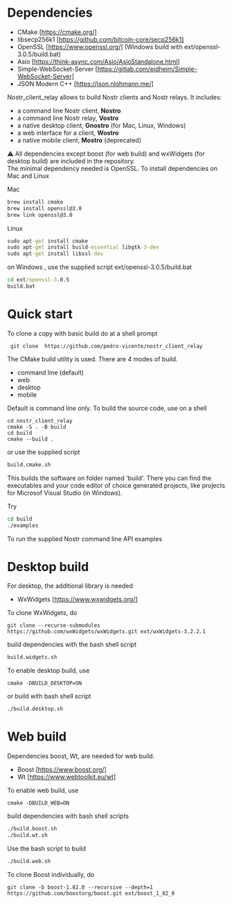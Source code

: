 # Dependencies

- CMake [https://cmake.org/]
- libsecp256k1 [https://github.com/bitcoin-core/secp256k1]
- OpenSSL [https://www.openssl.org/] (Windows build with ext/openssl-3.0.5/build.bat)
- Asio [https://think-async.com/Asio/AsioStandalone.html] 
- Simple-WebSocket-Server [https://gitlab.com/eidheim/Simple-WebSocket-Server] 
- JSON Modern C++ [https://json.nlohmann.me/] 

Nostr_client_relay allows to build Nostr clients and Nostr relays. It includes:

- a command line Nostr client, **Nostro**
- a command line Nostr relay, **Vostro**
- a native desktop client, **Gnostro** (for Mac, Linux, Windows)
- a web interface for a client, **Wostro**
- a native mobile client, **Mostro** (deprecated)

:warning: All dependencies except boost (for web build) and wxWidgets (for desktop build) are included in the repository.  
The minimal dependency needed is OpenSSL. To install dependencies on Mac and Linux

Mac

``` cmd 
brew install cmake
brew install openssl@3.0
brew link openssl@3.0
```

Linux

``` cmd 
sudo apt-get install cmake
sudo apt-get install build-essential libgtk-3-dev 
sudo apt-get install libssl-dev 
```

on Windows , use the supplied script ext/openssl-3.0.5/build.bat

``` cmd 
cd ext/openssl-3.0.5
build.bat
```

# Quick start

To clone a copy with basic build do at a shell prompt

```
 git clone  https://github.com/pedro-vicente/nostr_client_relay
```

The CMake build utility is used. There are 4 modes of build.

- command line (default)
- web 
- desktop 
- mobile 

Default is command line only. To build the source code, use on a shell

```
cd nostr_client_relay
cmake -S . -B build
cd build
cmake --build . 

```

or use the supplied script 

``` cmd
build.cmake.sh
```

This builds the software on folder named 'build'. There you can find the executables and your code editor of choice
generated projects, like projects for Microsof Visual Studio (in Windows).

Try

``` cmd
cd build
./examples
```

To run the supplied Nostr command line API examples

# Desktop build

For desktop, the additional library is needed  

- WxWidgets [https://www.wxwidgets.org/]

To clone WxWidgets, do

```
git clone --recurse-submodules https://github.com/wxWidgets/wxWidgets.git ext/wxWidgets-3.2.2.1
```

build dependencies with the bash shell script

``` cmd
build.widgets.sh
```

To enable desktop build, use 

```
cmake -DBUILD_DESKTOP=ON

```

or build with bash shell script

``` cmd
./build.desktop.sh 
```

# Web build

Dependencies boost, Wt, are needed for web build. 

- Boost [https://www.boost.org/]
- Wt [https://www.webtoolkit.eu/wt]

To enable web build, use 

```
cmake -DBUILD_WEB=ON

```
build dependencies with bash shell scripts

``` cmd
./build.boost.sh
./build.wt.sh
```

Use the bash script to build 

``` cmd
./build.web.sh 
```

To clone Boost individually, do

```
git clone -b boost-1.82.0 --recursive --depth=1 https://github.com/boostorg/boost.git ext/boost_1_82_0
```





